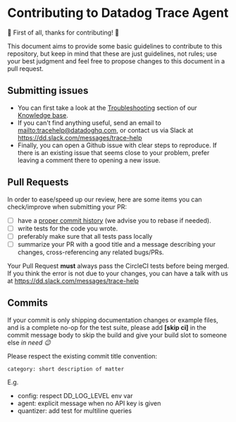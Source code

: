 # Contributing to Datadog Trace Agent

:tada: First of all, thanks for contributing! :tada:

This document aims to provide some basic guidelines to contribute to this repository, but keep in mind that these are just guidelines, not rules; use your best judgment and feel free to propose changes to this document in a pull request.

## Submitting issues

- You can first take a look at the [Troubleshooting](https://datadog.zendesk.com/hc/en-us/sections/200766955-Troubleshooting) section of our [Knowledge base](https://datadog.zendesk.com/hc/en-us).
- If you can't find anything useful, send an email to <mailto:tracehelp@datadoghq.com>, or contact us via Slack at https://dd.slack.com/messages/trace-help
- Finally, you can open a Github issue with clear steps to reproduce. If there is an existing issue that seems close to your problem,
prefer leaving a comment there to opening a new issue.


## Pull Requests

In order to ease/speed up our review, here are some items you can check/improve when submitting your PR:

- [ ] have a [proper commit history](#commits) (we advise you to rebase if needed).
- [ ] write tests for the code you wrote.
- [ ] preferably make sure that all tests pass locally
- [ ] summarize your PR with a good title and a message describing your changes, cross-referencing any related bugs/PRs.

Your Pull Request **must** always pass the CircleCI tests before being merged. If you think the error is not due to your changes, you can have a talk with us at https://dd.slack.com/messages/trace-help

## Commits

If your commit is only shipping documentation changes or example files, and is a complete no-op for the test suite, please add **[skip ci]** in the commit message body to skip the build and give your build slot to someone else _in need :wink:_

Please respect the existing commit title convention:
```
category: short description of matter
```

E.g.

- config: respect DD_LOG_LEVEL env var
- agent: explicit message when no API key is given
- quantizer: add test for multiline queries
